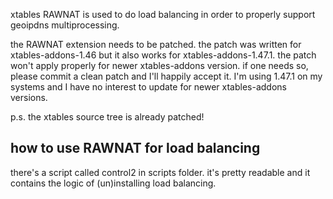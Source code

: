 xtables RAWNAT is used to do load balancing in order to properly support geoipdns multiprocessing.

the RAWNAT extension needs to be patched. the patch was written for xtables-addons-1.46 but it also 
works for xtables-addons-1.47.1. the patch won't apply properly for newer xtables-addons version. 
if one needs so, please commit a clean patch and I'll happily accept it. I'm using 1.47.1 on my systems and I have no interest to update for
newer xtables-addons versions.

p.s. the xtables source tree is already patched!


how to use RAWNAT for load balancing
------------------------------------

there's a script called control2 in scripts folder. it's pretty readable and it contains the logic of (un)installing load balancing.
